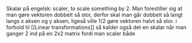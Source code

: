 Skalar på engelsk: scaler, to scale something by 2. Man forestiller sig at man gøre vektoren dobbelt så stor, derfor skal man går dobbelt så langt langs x aksen og y aksen, ligeså ville 1/2 gøre vektoren halvt så stor. i forhold til [[Linear transformations]] så kalder også det en skalar når man ganger 2 ind på en 2x2 matrix fordi man scaler både 
